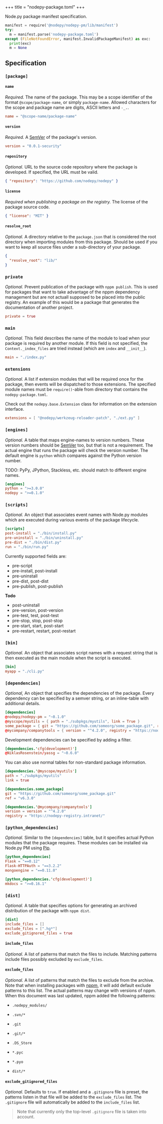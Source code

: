 +++
title = "nodepy-package.toml"
+++

Node.py package manifest specification.

```python
manifest = require('@nodepy/nodepy-pm/lib/manifest')
try:
  m = manifest.parse('nodepy-package.toml')
except (FileNotFoundError, manifest.InvalidPackageManifest) as exc:
  print(exc)
  m = None
```

  [SemVer]: http://semver.org/

## Specification

### `[package]`

#### `name`

*Required.* The name of the package. This may be a scope identifier
of the format `@scope/package-name`, or simply `package-name`. Allowed
characters for the scope and package name are digits, ASCII letters and `-_.`.

```toml
name = "@scope-name/package-name"
```

#### `version`

*Required.* A [SemVer] of the package's version.

```toml
version = "0.0.1-security"
```

#### `repository`

*Optional.* URL to the source code repository where the package is developed.
If specified, the URL must be valid.

```json
{ "repository": "https://github.com/nodepy/nodepy" }
```

#### `license`

*Required when publishing a package on the registry.* The license of the
package source code.

```json
{ "license": "MIT" }
```

#### `resolve_root`

*Optional.* A directory relative to the `package.json` that is considered the
root directory when importing modules from this package. Should be used if you
want to keep all source files under a sub-directory of your package.

```json
{
  "resolve_root": "lib/"
}
```


### `private`

*Optional.* Prevent publication of the package with `nppm publish`. This is used
for packages that want to take advantage of the nppm dependency management but
are not actuall supposed to be placed into the public registry. An example
of this would be a package that generates the documentation of another project.

```toml
private = true
```

### `main`

*Optional.* This field describes the name of the module to load when your
package is required by another module. If this field is not specified, the
`Context._index_files` are tried instead (which are `index` and `__init__`).

```toml
main = "./index.py"
```

### `extensions`

*Optional.* A list if extension modules that will be required once for the
package, then events will be dispatched to those extensions. The specified
module names must be `require()`-able from directory that contains the
`nodepy-package.toml`.

Check out the `nodepy.base.Extension` class for information on the extension
interface.

```toml
extensions = [ "@nodepy/werkzeug-reloader-patch", "./ext.py" ]
```

### `[engines]`

*Optional.* A table that maps engine-names to version numbers. These version
numbers should be [SemVer] too, but that is not a requirement. The actual
engine that runs the package will check the version number. The default engine
is `python` which compares against the Python version number.

TODO: PyPy, JPython, Stackless, etc. should match to different engine names.

```toml
[engines]
python = ">=3.0.0"
nodepy = ">=0.1.0"
```

### `[scripts]`

*Optional.* An object that associates event names with Node.py modules
which are executed during various events of the package lifecycle.

```toml
[scripts]
post-install = "./bin/install.py"
pre-uninstall = "./bin/uninstall.py"
pre-dist = "./bin/dist.py"
run = "./bin/run.py"
```

Currently supported fields are:

- pre-script
- pre-install, post-install
- pre-uninstall
- pre-dist, post-dist
- pre-publish, post-publish

__Todo__

- post-uninstall
- pre-version, post-version
- pre-test, test, post-test
- pre-stop, stop, post-stop
- pre-start, start, post-start
- pre-restart, restart, post-restart

### `[bin]`

*Optional.* An object that associates script names with a request string
that is then executed as the main module when the script is executed.

```toml
[bin]
myapp = "./cli.py"
```

### `[dependencies]`

*Optional,* An object that specifies the dependencies of the package. Every
dependency can be specified by a semver string, or an inline-table with
additional details.

```toml
[dependencies]
@nodepy/nodepy-pm = "~0.1.0"
@myscope/myutils = { path = "./subpkgs/myutils", link = True }
some_package = { git = "https://github.com/someorg/some_package.git", ref = "v6.3.0" }
@mycompany/companytools = { version = "^4.2.0", registry = "https://nodepy-registry.intranet/" }
```

Development dependencies can be specified by adding a filter.

```toml
[dependencies.'cfg(development)']
@NiklasRosenstein/yassg = "~0.6.0"
```

You can also use normal tables for non-standard package information.

```toml
[dependencies.'@myscope/myutils']
path = "./subpkgs/myutils"
link = true

[dependencies.some_package]
git = "https://github.com/someorg/some_package.git"
ref = "v6.3.0"

[dependencies.'@mycompany/companytools']
version = version = "^4.2.0"
registry = "https://nodepy-registry.intranet/"
```

### `[python_dependencies]`

*Optional.* Similar to the `[dependencies]` table, but it specifies actual
Python modules that the package requires. These modules can be installed
via Node.py PM using [Pip].

```toml
[python_dependencies]
Flask = "==0.12"
Flask-HTTPAuth = "==3.2.2"
mongoengine = "==0.11.0"

[python_dependencies.'cfg(development)']
mkdocs = ">=0.16.1"
```

### `[dist]`

*Optional.* A table that specifies options for generating an archived
distribution of the package with `nppm dist`.

```toml
[dist]
include_files = []
exclude_files = [".hg*"]
exclude_gitignored_files = true
```

#### `include_files`

*Optional.* A list of patterns that match the files to include.
Matching patterns include files possibly excluded by `exclude_files`.

#### `exclude_files`

*Optional.* A list of patterns that match the files to exclude from the
archive. Note that when installing packages with [nppm], it will add
default exclude patterns to this list. The actual patterns may change
with versions of nppm. When this document was last updated, nppm added
the following patterns:

- `.nodepy_modules/`
- `.svn/*`
- `.git`
- `.git/*`
- `.DS_Store`
- `*.pyc`
- `*.pyo`
- `dist/*`

  [Pip]: https://pypi.python.org/pypi/pip
  [nppm]: https://github.com/nodepy/nodepy

#### `exclude_gitignored_files`

*Optional.* Defaults to `true`. If enabled and a `.gitignore` file is preset,
the patterns listen in that file will be added to the `exclude_files` list.
The `.gitignore` file will automatically be added to the `include_files` list.

> Note that currently only the top-level `.gitignore` file is taken into
> account.
